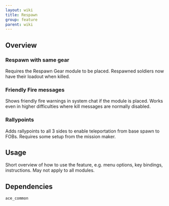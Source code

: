 ```yaml
---
layout: wiki
title: Respawn
group: feature
parent: wiki
---
```


## Overview

### Respawn with same gear
Requires the Respawn Gear module to be placed. Respawned soldiers now have their loadout when killed.

### Friendly Fire messages
Shows friendly fire warnings in system chat if the module is placed. Works even in higher difficulties where kill messages are normally disabled.

### Rallypoints
Adds rallypoints to all 3 sides to enable teleportation from base spawn to FOBs. Requires some setup from the mission maker.


## Usage

Short overview of how to use the feature, e.g. menu options, key bindings, 
instructions. May not apply to all modules.


## Dependencies

`ace_common`
